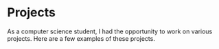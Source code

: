 # Projects
As a computer science student, I had the opportunity to work on various projects. Here are a few examples of these projects. 
